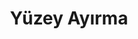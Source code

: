 ---
title: Yüzey Ayırma
keywords: 
last_updated: 
tags: []
permalink: /advanced_opengl/face_culling.html
sidebar: main_sidebar
---